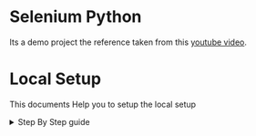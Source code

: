 # Selenium Python

Its a demo project the reference taken from this [youtube video](https://www.youtube.com/watch?v=NB8OceGZGjA).

# Local Setup
This documents Help you to setup the local setup

<details>
  <summary>Step By Step guide</summary>

### Step 1
```cmd
python3.10 -m venv .venv
```
</details>

